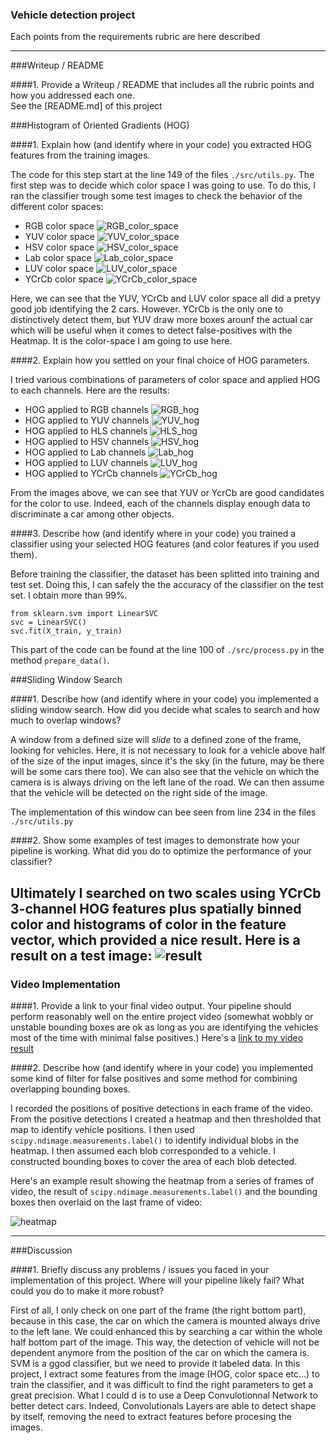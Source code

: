 ### Vehicle detection project

Each points from the requirements rubric are here described

---

###Writeup / README

####1. Provide a Writeup / README that includes all the rubric points and how you addressed each one. <br>
See the [README.md] of this project

###Histogram of Oriented Gradients (HOG)

####1. Explain how (and identify where in your code) you extracted HOG features from the training images.

The code for this step start at the line 149 of the files `./src/utils.py`. 
The first step was to decide which color space I was going to use. To do this, I ran the classifier trough some test images to check the behavior of the different color spaces: <br>
  * RGB color space
![RGB_color_space](./output_images/Detection_RGB_all_hog_channels.png)
  * YUV color space
![YUV_color_space](./output_images/Detection_YUV_all_hog_channels.png)
  * HSV color space
![HSV_color_space](./output_images/Detection_HSV_all_hog_channels.png)
  * Lab color space
![Lab_color_space](./output_images/Detection_Lab_all_hog_channels.png)
  * LUV color space
![LUV_color_space](./output_images/Detection_LUV_all_hog_channels.png)
  * YCrCb color space
![YCrCb_color_space](./output_images/Detection_YCrCb_all_hog_channels.png)


Here, we can see that the YUV, YCrCb and LUV color space all did a pretyy good job identifying the 2 cars. However. YCrCb is the only one to distinctively detect them, but YUV draw more boxes arounf the actual car which will be useful when it comes to detect false-positives with the Heatmap. It is the color-space I am going to use here. 

####2. Explain how you settled on your final choice of HOG parameters.

I tried various combinations of parameters of color space and applied HOG to each channels. Here are the results: <br>
 * HOG applied to RGB channels
![RGB_hog](./output_images/RGB_channel_hog.png)
  * HOG applied to YUV channels
![YUV_hog](./output_images/YUV_channel_hog.png)
  * HOG applied to HLS channels
![HLS_hog](./output_images/HLS_channel_hog.png)
  * HOG applied to HSV channels
![HSV_hog](./output_images/HSV_channel_hog.png)
  * HOG applied to Lab channels
![Lab_hog](./output_images/Lab_channel_hog.png)
  * HOG applied to LUV channels
![LUV_hog](./output_images/LUV_channel_hog.png)
  * HOG applied to YCrCb channels
![YCrCb_hog](./output_images/YCrCb_channel_hog.png)

From the images above, we can see that YUV or YcrCb are good candidates for the color to use. Indeed, each of the channels display enough data to discriminate a car among other objects.

####3. Describe how (and identify where in your code) you trained a classifier using your selected HOG features (and color features if you used them).

Before training the classifier, the dataset has been splitted into training and test set. Doing this, I can safely the the accuracy of the classifier on the test set. I obtain more than 99%. 
```
from sklearn.svm import LinearSVC
svc = LinearSVC()
svc.fit(X_train, y_train)
```
This part of the code can be found at the line 100 of `./src/process.py` in the method `prepare_data()`.

###Sliding Window Search

####1. Describe how (and identify where in your code) you implemented a sliding window search.  How did you decide what scales to search and how much to overlap windows?

A window from a defined size will <i>slide</i> to a defined zone of the frame, looking for vehicles. Here, it is not necessary to look for a vehicle above half of the size of the input images, since it's the sky (in the future, may be there will be some cars there too). We can also see that the vehicle on which the camera is is always driving on the left lane of the road. We can then assume that the vehicle will be detected on the right side of the image. 

The implementation of this window can bee seen from line 234 in the files `./src/utils.py` 

####2. Show some examples of test images to demonstrate how your pipeline is working.  What did you do to optimize the performance of your classifier?

Ultimately I searched on two scales using YCrCb 3-channel HOG features plus spatially binned color and histograms of color in the feature vector, which provided a nice result.  Here is a result on a test image:
![result](./output_images/example_draw_boxes.png)
---

### Video Implementation

####1. Provide a link to your final video output.  Your pipeline should perform reasonably well on the entire project video (somewhat wobbly or unstable bounding boxes are ok as long as you are identifying the vehicles most of the time with minimal false positives.)
Here's a [link to my video result](./project_video.mp4)


####2. Describe how (and identify where in your code) you implemented some kind of filter for false positives and some method for combining overlapping bounding boxes.

I recorded the positions of positive detections in each frame of the video.  From the positive detections I created a heatmap and then thresholded that map to identify vehicle positions.  I then used `scipy.ndimage.measurements.label()` to identify individual blobs in the heatmap.  I then assumed each blob corresponded to a vehicle.  I constructed bounding boxes to cover the area of each blob detected.  

Here's an example result showing the heatmap from a series of frames of video, the result of `scipy.ndimage.measurements.label()` and the bounding boxes then overlaid on the last frame of video:

![heatmap](./output_images/heatmap.png)

---

###Discussion

####1. Briefly discuss any problems / issues you faced in your implementation of this project.  Where will your pipeline likely fail?  What could you do to make it more robust?

First of all, I only check on one part of the frame (the right bottom part), because in this case, the car on which the camera is mounted always drive to the left lane. We could enhanced this by searching a car within the whole half bottom part of the image. This way, the detection of vehicle will not be dependent anymore from the position of the car on which the camera is. <br>
SVM is a ggod classifier, but we need to provide it labeled data. In this project, I extract some features from the image (HOG, color space etc...) to train the classifier, and it was difficult to find the right parameters to get a great precision. What I could d is to use a Deep Convulotionnal Network to better detect cars. Indeed, Convolutionals Layers are able to detect shape by itself, removing the need to extract features before procesing the images.  
